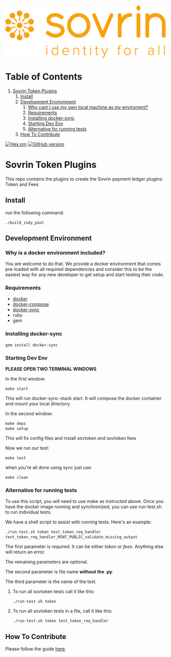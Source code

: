 
![img](./banner.png)


# Table of Contents

1.  [Sovrin Token Plugins](#org581a5d8)
    1.  [Install](#org6c5e3ee)
    2.  [Development Environment](#org003878b)
        1.  [Why cant I use my own local machine as my enviroment?](#orga843a17)
        2.  [Requirements](#orgf42e059)
        3.  [Installing docker-sync](#orge005da4)
        4.  [Starting Dev Env](#orgb33d5f6)
        5.  [Alternative for running tests](#orga76b3c6)
    3.  [How To Contribute](#orgd389b14)

<a href="https://www.apache.org/licenses/LICENSE-2.0.txt" target="_blank">![Hex.pm](https://img.shields.io/hexpm/l/plug.svg?style=plastic)</a>
<a href="https://badge.fury.io/gh/sovrin-foundation%2Ftoken-plugin">[![GitHub version](https://badge.fury.io/gh/sovrin-foundation%2Flibsovtoken.svg)](https://badge.fury.io/gh/sovrin-foundation%2Ftoken-plugin)</a>

<a id="org581a5d8"></a>

# Sovrin Token Plugins

This repo contains the plugins to create the Sovrin payment ledger plugins: Token and Fees


<a id="org6c5e3ee"></a>

## Install

run the following command: 

    ./build_indy_pool


<a id="org003878b"></a>

## Development Environment


<a id="orga843a17"></a>

### Why is a docker environment included?

You are welcome to do that. We provide a docker environment that comes
pre-loaded with all required dependencies and consider this to be the easiest
way for any new developer to get setup and start testing their code.

<a id="orgf42e059"></a>

### Requirements

-   [docker](https://www.docker.com/get-docker)
-   [docker-compose](https://docs.docker.com/compose/)
-   [docker-sync](https://github.com/EugenMayer/docker-sync)
-   ruby
-   gem


<a id="orge005da4"></a>

### Installing docker-sync

    gem install docker-sync


<a id="orgb33d5f6"></a>

### Starting Dev Env

**PLEASE OPEN TWO TERMINAL WINDOWS**

In the first window:

    make start

This will run docker-sync-stack start. It will compose the docker container
and mount your local directory.

In the second window:

    make deps
    make setup

This will fix config files and install sovtoken and sovtoken fees

Now we run our test:

    make test

when you're all done using sync just use:

    make clean 


<a id="orga76b3c6"></a>

### Alternative for running tests

To use this script, you will need to use make as instructed above.  Once you have the docker image running and synchronized, you can use run-test.sh to run individual tests.

We have a shell script to assist with running tests.  Here's an example:

    ./run-test.sh token test_token_req_handler test_token_req_handler_MINT_PUBLIC_validate_missing_output

The first parameter is required.  It can be either *token* or *fees*.  Anything else will return an error.

The remaining parameters are optional.

The second parameter is file name **without the .py**.

The third parameter is the name of the test.

1.  To run all sovtoken tests call it like this:

        ./run-test.sh token

2.  To run all sovtoken tests in a file, call it like this:

        ./run-test.sh token test_token_req_handler


<a id="orgd389b14"></a>

## How To Contribute

Please follow the guide [here](./docs/pull-request.md). 

